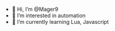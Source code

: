 - 👋 Hi, I’m @Mager9
- 👀 I’m interested in automation
- 🌱 I’m currently learning Lua, Javascript

<!---
Mager9/Mager9 is a ✨ special ✨ repository because its `README.md` (this file) appears on your GitHub profile.
You can click the Preview link to take a look at your changes.
--->
